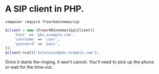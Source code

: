# A SIP client in PHP.

```
composer require freerkminnema/sip
```

```php
$client = new \FreerkMinnema\Sip\Client([
    'host' => 'pbx.example.com',
    'username' => 'user',
    'password' => 'pass',
]);
$client->call('extension@pbx.example.com');
```

Once it starts the ringing, it won't cancel. You'll need to pick up the phone or wait for the time-out.
